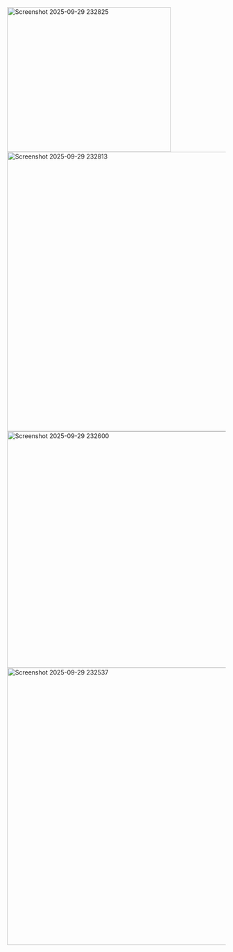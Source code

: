 <img width="377" height="333" alt="Screenshot 2025-09-29 232825" src="https://github.com/user-attachments/assets/d8b0dad5-6163-4861-8dcc-905fa99693f1" />
<img width="687" height="643" alt="Screenshot 2025-09-29 232813" src="https://github.com/user-attachments/assets/c07631e9-8ca0-46b3-909f-8767b33d1687" />
<img width="630" height="544" alt="Screenshot 2025-09-29 232600" src="https://github.com/user-attachments/assets/d3352004-5a1f-43f3-909e-fb3919e29ea8" />
<img width="572" height="638" alt="Screenshot 2025-09-29 232537" src="https://github.com/user-attachments/assets/4caf5700-8431-4d13-8f6c-e4e23e8d4105" />
